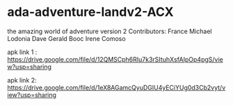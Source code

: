 # ada-adventure-landv2-ACX
the amazing world of adventure version 2
Contributors:
France Michael Lodonia
Dave Gerald Booc
Irene Comoso

apk link 1 : https://drive.google.com/file/d/12QMSCph6RIu7k3rSItuhXsfAIpOp4pgS/view?usp=sharing

apk link 2: https://drive.google.com/file/d/1eX8AGamcQyuDGIU4yECiYUg0d3Cb2vyt/view?usp=sharing
